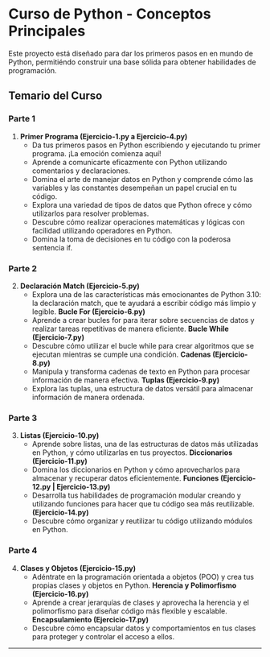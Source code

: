 # Curso de Python - Conceptos Principales

Este proyecto está diseñado para dar los primeros pasos en en mundo de Python, permitiéndo
construir una base sólida para obtener habilidades de programación. 

## Temario del Curso

### **Parte 1**

1. **Primer Programa (Ejercicio-1.py a Ejercicio-4.py)**
   - Da tus primeros pasos en Python escribiendo y ejecutando tu primer programa. ¡La emoción comienza aquí!
   - Aprende a comunicarte eficazmente con Python utilizando comentarios y declaraciones.
   - Domina el arte de manejar datos en Python y comprende cómo las variables y las constantes desempeñan un papel crucial en tu código.
   - Explora una variedad de tipos de datos que Python ofrece y cómo utilizarlos para resolver problemas.
   - Descubre cómo realizar operaciones matemáticas y lógicas con facilidad utilizando operadores en Python.
   - Domina la toma de decisiones en tu código con la poderosa sentencia if.

### **Parte 2**

2. **Declaración Match (Ejercicio-5.py)**
   - Explora una de las características más emocionantes de Python 3.10: la declaración match, que te ayudará a escribir código más limpio y legible.
     **Bucle For (Ejercicio-6.py)**
   - Aprende a crear bucles for para iterar sobre secuencias de datos y realizar tareas repetitivas de manera eficiente.
   **Bucle While (Ejercicio-7.py)**
   - Descubre cómo utilizar el bucle while para crear algoritmos que se ejecutan mientras se cumple una condición.
   **Cadenas (Ejercicio-8.py)**
   - Manipula y transforma cadenas de texto en Python para procesar información de manera efectiva.
   **Tuplas (Ejercicio-9.py)**
   - Explora las tuplas, una estructura de datos versátil para almacenar información de manera ordenada.

### **Parte 3**

3. **Listas (Ejercicio-10.py)**
   - Aprende sobre listas, una de las estructuras de datos más utilizadas en Python, y cómo utilizarlas en tus proyectos.
   **Diccionarios (Ejercicio-11.py)**
   - Domina los diccionarios en Python y cómo aprovecharlos para almacenar y recuperar datos eficientemente.
   **Funciones (Ejercicio-12.py | Ejercicio-13.py)**
   - Desarrolla tus habilidades de programación modular creando y utilizando funciones para hacer que tu código sea más reutilizable.
   **(Ejercicio-14.py)**
   - Descubre cómo organizar y reutilizar tu código utilizando módulos en Python.

### **Parte 4**


4. **Clases y Objetos (Ejercicio-15.py)**
   - Adéntrate en la programación orientada a objetos (POO) y crea tus propias clases y objetos en Python.
   **Herencia y Polimorfismo (Ejercicio-16.py)**
   - Aprende a crear jerarquías de clases y aprovecha la herencia y el polimorfismo para diseñar código más flexible y escalable.
   **Encapsulamiento (Ejercicio-17.py)**
   - Descubre cómo encapsular datos y comportamientos en tus clases para proteger y controlar el acceso a ellos.

---
